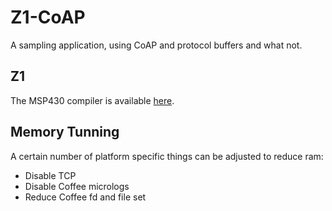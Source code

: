 # Z1-CoAP

A sampling application, using CoAP and protocol buffers and what not.

## Z1

The MSP430 compiler is available [here](http://simonduq.github.io/resources/mspgcc-4.7.2-compiled.tar.bz2).

## Memory Tunning

A certain number of platform specific things can be adjusted to reduce ram:

* Disable TCP
* Disable Coffee micrologs
* Reduce Coffee fd and file set
